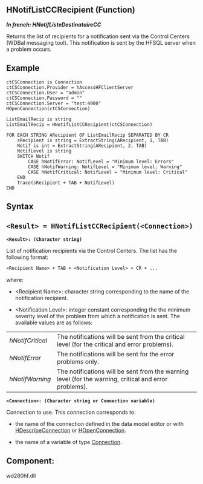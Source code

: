 


## HNotifListCCRecipient (Function)

***In french: HNotifListeDestinataireCC***



<a name="XUse"></a>
<a name="Use"></a>
<a name="description"></a>
Returns the list of recipients for a notification sent via the Control Centers (WDBal messaging tool). This notification is sent by the HFSQL server when a problem occurs. 

<a name="Example1"></a>
<a name="sample_code"></a>

## Example


```wl
ctCSConnection is Connection
ctCSConnection.Provider = hAccessHFClientServer
ctCSConnection.User = "admin"
ctCSConnection.Password = ""
ctCSConnection.Server = "test:4900"
HOpenConnection(ctCSConnection)

ListEmailRecip is string
ListEmailRecip = HNotifListCCRecipient(ctCSConnection)

FOR EACH STRING ARecipient OF ListEmailRecip SEPARATED BY CR
	sRecipient is string = ExtractString(ARecipient, 1, TAB)
	Notif is int = ExtractString(ARecipient, 2, TAB)
	NotifLevel is string
	SWITCH Notif
		CASE hNotifError: NotifLevel = "Minimum level: Errors"
		CASE hNotifWarning: NotifLevel = "Minimum level: Warning"
		CASE hNotifCritical: NotifLevel = "Minimum level: Critical"			
	END
	Trace(sRecipient + TAB + NotifLevel)
END
```

<a name="XSYNTAX"></a>

## Syntax
<a name="SYNTAX1"></a>

`<Result> = HNotifListCCRecipient(<Connection>)`
---

**`<Result>: (Character string)`**

List of notification recipients via the Control Centers. The list has the following format: 

```txt
<Recipient Name> + TAB + <Notification Level> + CR + ...
```
where: 

- &lt;Recipient Name&gt;: character string corresponding to the name of the notification recipient. 

- &lt;Notification Level&gt;: integer constant corresponding the the minimum severity level of the problem from which a notification is sent. The available values are as follows: 
	


|   |   |
| --- | --- |
| *hNotifCritical* | The notifications will be sent from the critical level (for the critical and error problems). |
| *hNotifError* | The notifications will be sent for the error problems only. |
| *hNotifWarning* | The notifications will be sent from the warning level (for the warning, critical and error problems). |






**`<Connection>: (Character string or Connection variable)`**

Connection to use. This connection corresponds to: 

- the name of the connection defined in the data model editor or with [HDescribeConnection](../WDLang4/3044205.md) or [HOpenConnection](../WDLang4/3044107.md).

- the name of a variable of type [Connection](../WDLang4/1514073.md).






<a name="XComponent"></a>

## Component:
wd280hf.dll
